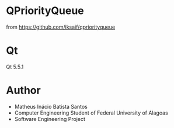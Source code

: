 # QPriorityQueue

from https://github.com/iksaif/qpriorityqueue

# Qt

Qt 5.5.1

# Author
- Matheus Inácio Batista Santos
- Computer Engineering Student of Federal University of Alagoas
- Software Engineering Project
